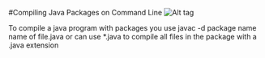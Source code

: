 #Compiling Java Packages on Command Line
![Alt tag](https://cloud.githubusercontent.com/assets/17162015/14565200/8f1687da-02ef-11e6-9513-d045b587e5d0.png)

To compile a java program with packages you use javac -d package name name of file.java or can use *.java to compile all files in the package with a .java extension
